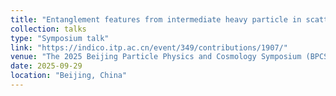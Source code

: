 ```yaml
---
title: "Entanglement features from intermediate heavy particle in scattering"
collection: talks
type: "Symposium talk"
link: "https://indico.itp.ac.cn/event/349/contributions/1907/"
venue: "The 2025 Beijing Particle Physics and Cosmology Symposium (BPCS 2025)"
date: 2025-09-29
location: "Beijing, China"
---
```

